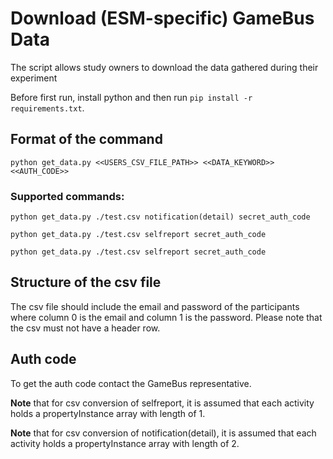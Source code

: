 # Download (ESM-specific) GameBus Data
The script allows study owners to download the data gathered during their experiment

Before first run, install python and then run `pip install -r requirements.txt`.

## Format of the command
`python get_data.py <<USERS_CSV_FILE_PATH>> <<DATA_KEYWORD>> <<AUTH_CODE>>`

### Supported commands:

`python get_data.py ./test.csv notification(detail) secret_auth_code`

`python get_data.py ./test.csv selfreport secret_auth_code`

`python get_data.py ./test.csv selfreport secret_auth_code`

## Structure of the csv file
The csv file should include the email and password of the participants where column 0 is the email and column 1 is the password. Please note that the csv must not have a header row.

## Auth code
To get the auth code contact the GameBus representative.

**Note** that for csv conversion of selfreport, it is assumed that each activity holds a propertyInstance array with length of 1.

**Note** that for csv conversion of notification(detail), it is assumed that each activity holds a propertyInstance array with length of 2.